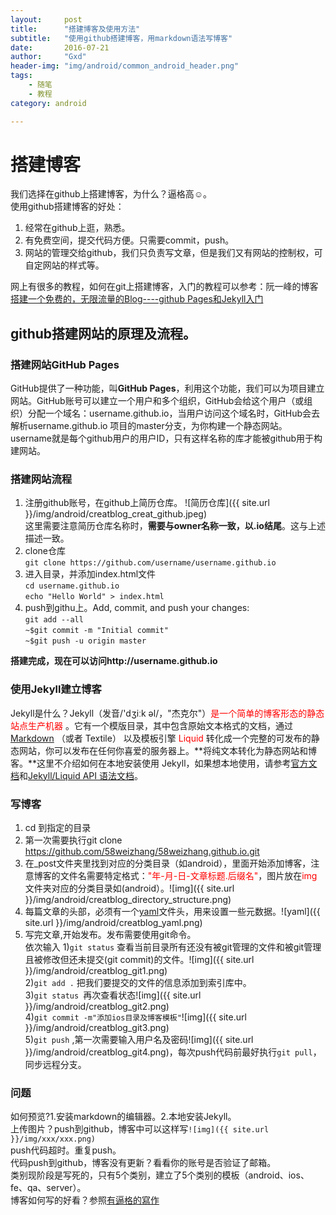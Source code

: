 ```yaml
---
layout:     post
title:      "搭建博客及使用方法"
subtitle:   "使用github搭建博客，用markdown语法写博客"
date:       2016-07-21
author:     "Gxd"
header-img: "img/android/common_android_header.png"
tags:
    - 随笔
    - 教程
category: android

---
```




# 搭建博客
我们选择在github上搭建博客，为什么？逼格高☺。   
使用github搭建博客的好处：    

1.	经常在github上逛，熟悉。  
2.	有免费空间，提交代码方便。只需要commit，push。  
3.	网站的管理交给github，我们只负责写文章，但是我们又有网站的控制权，可自定网站的样式等。  

网上有很多的教程，如何在git上搭建博客，入门的教程可以参考：阮一峰的博客[搭建一个免费的，无限流量的Blog----github Pages和Jekyll入门](http://www.ruanyifeng.com/blog/2012/08/blogging_with_jekyll.html)
  
##  github搭建网站的原理及流程。  

###  搭建网站GitHub Pages
GitHub提供了一种功能，叫**GitHub Pages**，利用这个功能，我们可以为项目建立网站。GitHub账号可以建立一个用户和多个组织，GitHub会给这个用户（或组织）分配一个域名：username.github.io，当用户访问这个域名时，GitHub会去解析username.github.io 项目的master分支，为你构建一个静态网站。username就是每个github用户的用户ID，只有这样名称的库才能被github用于构建网站。

###  搭建网站流程
1.	注册github账号，在github上简历仓库。
![简历仓库]({{ site.url }}/img/android/creatblog_creat_github.jpeg)  
这里需要注意简历仓库名称时，**需要与owner名称一致，以.io结尾**。这与上述描述一致。 
2.	clone仓库  
`git clone https://github.com/username/username.github.io`
3.	进入目录，并添加index.html文件  
`cd username.github.io`  
`echo "Hello World" > index.html`
4.	push到githu上。Add, commit, and push your changes:  
`git add --all`    
`~$git commit -m "Initial commit"`  
`~$git push -u origin master`  

**搭建完成，现在可以访问http://username.github.io**

###  使用Jekyll建立博客
Jekyll是什么？Jekyll（发音/'dʒiːk əl/，"杰克尔"）<font color="red">是一个简单的博客形态的静态站点生产机器</font> 。它有一个模版目录，其中包含原始文本格式的文档，通过[Markdown](http://alfred-sun.github.io/blog/2015/01/10/markdown-syntax-documentation) （或者 Textile） 以及模板引擎  <font color="red"> Liquid</font> 转化成一个完整的可发布的静态网站，你可以发布在任何你喜爱的服务器上。**将纯文本转化为静态网站和博客。**这里不介绍如何在本地安装使用 Jekyll，如果想本地使用，请参考[官方文档](http://jekyll.bootcss.com/)和[Jekyll/Liquid API 语法文档](http://alfred-sun.github.io/blog/2015/01/10/jekyll-liquid-syntax-documentation/)。

### 写博客
1.  cd 到指定的目录
2.  第一次需要执行git clone https://github.com/58weizhang/58weizhang.github.io.git
3.  在_post文件夹里找到对应的分类目录（如android），里面开始添加博客，注意博客的文件名需要特定格式：<font color='red'>"年-月-日-文章标题.后缀名"</font>，图片放在<font color='red'>img</font>文件夹对应的分类目录如(android）。![img]({{ site.url }}/img/android/creatblog_directory_structure.png)  
4.  每篇文章的头部，必须有一个[yaml](http://jekyll.bootcss.com/docs/frontmatter/)文件头，用来设置一些元数据。![yaml]({{ site.url }}/img/android/creatblog_yaml.png) 
5.  写完文章,开始发布。发布需要使用git命令。  
依次输入
1)`git status` 查看当前目录所有还没有被git管理的文件和被git管理且被修改但还未提交(git commit)的文件。![img]({{ site.url }}/img/android/creatblog_git1.png)   
2)`git add .` 把我们要提交的文件的信息添加到索引库中。  
3)`git status `再次查看状态![img]({{ site.url }}/img/android/creatblog_git2.png)  
4)`git commit -m"添加ios目录及博客模板"`![img]({{ site.url }}/img/android/creatblog_git3.png)  
5)`git push` ,第一次需要输入用户名及密码![img]({{ site.url }}/img/android/creatblog_git4.png)，每次push代码前最好执行`git pull`，同步远程分支。  

### 问题
如何预览?1.安装markdown的编辑器。2.本地安装Jekyll。  
上传图片？push到github，博客中可以这样写`![img]({{ site.url }}/img/xxx/xxx.png)  
`  
push代码超时。重复push。   
代码push到github，博客没有更新？看看你的账号是否验证了邮箱。   
类别现阶段是写死的，只有5个类别，建立了5个类别的模板（android、ios、fe、qa、server）。   
博客如何写的好看？参照[有逼格的寫作](http://www.jianshu.com/p/617516fba267
)



